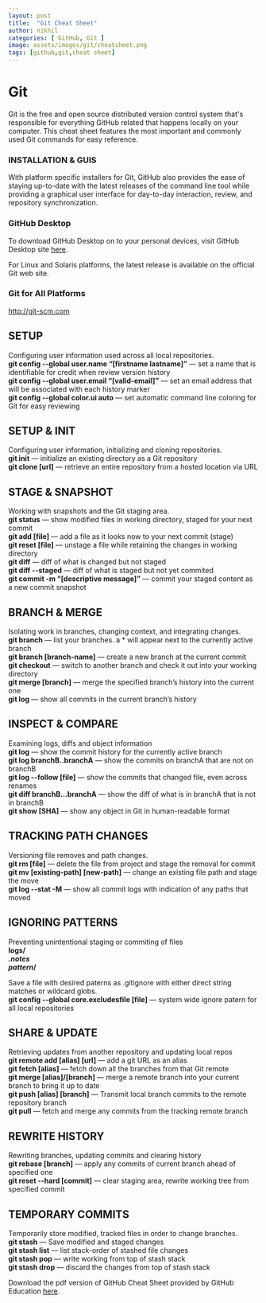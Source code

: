 ```yaml
---
layout: post
title:  "Git Cheat Sheet"
author: nikhil
categories: [ GitHub, Git ]
image: assets/images/git/cheatsheet.png
tags: [github,git,cheat sheet]
---
```

# Git  
Git is the free and open source distributed version control system that's responsible for everything GitHub
related that happens locally on your computer. This cheat sheet features the most important and commonly
used Git commands for easy reference.

### INSTALLATION & GUIS  
With platform specific installers for Git, GitHub also provides the ease of staying up-to-date with the latest
releases of the command line tool while providing a graphical user interface for day-to-day interaction, review, and 
repository synchronization.

### GitHub Desktop  
To download GitHub Desktop on to your personal devices, visit GitHub Desktop site <a href="https://desktop.github.com/" target="_blank" title="GitHub Desktop">here</a>.

For Linux and Solaris platforms, the latest release is available on the official Git web site.

### Git for All Platforms  
<a href="http://git-scm.com" target="_blank">http://git-scm.com</a>

## SETUP  
Configuring user information used across all local repositories.  
**git config --global user.name “[firstname lastname]”** &#8212;
set a name that is identifiable for credit when review version history  
**git config --global user.email “[valid-email]”** &#8212;
set an email address that will be associated with each history marker  
**git config --global color.ui auto** &#8212;
set automatic command line coloring for Git for easy reviewing  

## SETUP & INIT   
Configuring user information, initializing and cloning repositories.  
**git init** &#8212;
initialize an existing directory as a Git repository  
**git clone [url]** &#8212;
retrieve an entire repository from a hosted location via URL  

## STAGE & SNAPSHOT  
Working with snapshots and the Git staging area.  
**git status** &#8212;
show modified files in working directory, staged for your next commit  
**git add [file]** &#8212;
add a file as it looks now to your next commit (stage)  
**git reset [file]** &#8212;
unstage a file while retaining the changes in working directory  
**git diff** &#8212;
diff of what is changed but not staged  
**git diff --staged** &#8212;
diff of what is staged but not yet commited  
**git commit -m “[descriptive message]”** &#8212;
commit your staged content as a new commit snapshot  

## BRANCH & MERGE  
Isolating work in branches, changing context, and integrating changes.  
**git branch** &#8212;
list your branches. a * will appear next to the currently active branch  
**git branch [branch-name]** &#8212;
create a new branch at the current commit  
**git checkout** &#8212;
switch to another branch and check it out into your working directory  
**git merge [branch]** &#8212;
merge the specified branch’s history into the current one  
**git log** &#8212;
show all commits in the current branch’s history  

## INSPECT & COMPARE  
Examining logs, diffs and object information  
**git log** &#8212;
show the commit history for the currently active branch  
**git log branchB..branchA** &#8212;
show the commits on branchA that are not on branchB  
**git log --follow [file]** &#8212;
show the commits that changed file, even across renames  
**git diff branchB...branchA** &#8212;
show the diff of what is in branchA that is not in branchB  
**git show [SHA]** &#8212;
show any object in Git in human-readable format  

## TRACKING PATH CHANGES  
Versioning file removes and path changes.  
**git rm [file]** &#8212;
delete the file from project and stage the removal for commit  
**git mv [existing-path] [new-path]** &#8212;
change an existing file path and stage the move  
**git log --stat -M** &#8212;
show all commit logs with indication of any paths that moved  

## IGNORING PATTERNS  
Preventing unintentional staging or commiting of files  
<b>logs/  
*.notes  
pattern*/</b>  

Save a file with desired paterns as .gitignore with either direct string matches or wildcard globs.  
**git config --global core.excludesfile [file]** &#8212;
system wide ignore patern for all local repositories  

## SHARE & UPDATE  
Retrieving updates from another repository and updating local repos  
**git remote add [alias] [url]** &#8212;
add a git URL as an alias  
**git fetch [alias]** &#8212;
fetch down all the branches from that Git remote  
**git merge [alias]/[branch]** &#8212;
merge a remote branch into your current branch to bring it up to date  
**git push [alias] [branch]** &#8212;
Transmit local branch commits to the remote repository branch  
**git pull** &#8212;
fetch and merge any commits from the tracking remote branch  

## REWRITE HISTORY  
Rewriting branches, updating commits and clearing history  
**git rebase [branch]** &#8212;
apply any commits of current branch ahead of specified one  
**git reset --hard [commit]** &#8212;
clear staging area, rewrite working tree from specified commit  

## TEMPORARY COMMITS   
Temporarily store modified, tracked files in order to change branches.  
**git stash** &#8212;
Save modified and staged changes  
**git stash list** &#8212;
list stack-order of stashed file changes  
**git stash pop** &#8212;
write working from top of stash stack  
**git stash drop** &#8212;
discard the changes from top of stash stack  

Download the pdf version of GitHub Cheat Sheet provided by GitHub Education <a href="https://education.github.com/git-cheat-sheet-education.pdf" target="_blank" title="GitHub Cheat Sheet pdf">here</a>.
